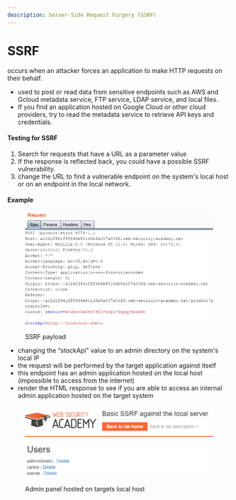 ```yaml
---
description: Server-Side Request Forgery (SSRF)
---
```


# SSRF

occurs when an attacker forces an application to make HTTP requests on their behalf.

* used to post or read data from sensitive endpoints such as AWS and Gcloud metadata service, FTP service, LDAP service, and local files.
* If you find an application hosted on Google Cloud or other cloud providers, try to read the metadata service to retrieve API keys and credentials.

#### Testing for SSRF

1. Search for requests that have a URL as a parameter value
2. If the response is reflected back, you could have a possible SSRF vulnerability.
3. change the URL to find a vulnerable endpoint on the system's local host or on an endpoint in the local network.

#### Example

<figure><img src="../../.gitbook/assets/image (6).png" alt=""><figcaption><p>SSRF payload</p></figcaption></figure>

* changing the “stockApi” value to an admin directory on the system's local IP
* the request will be performed by the target application against itself
* this endpoint has an admin application hosted on the local host (impossible to access from the internet)
* render the HTML response to see if you are able to access an internal admin application hosted on the target system

<figure><img src="../../.gitbook/assets/image (31).png" alt=""><figcaption><p>Admin panel hosted on targets local host</p></figcaption></figure>
